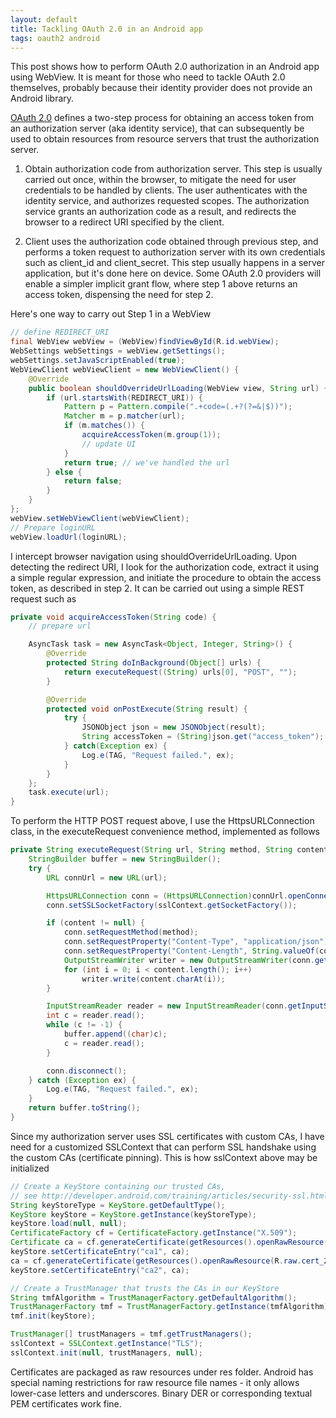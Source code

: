 ```yaml
---
layout: default
title: Tackling OAuth 2.0 in an Android app
tags: oauth2 android
---
```


This post shows how to perform OAuth 2.0 authorization in an Android app using WebView. It is meant for those who need to tackle OAuth 2.0 themselves, probably because their identity provider does not provide an Android library.

[OAuth 2.0](https://tools.ietf.org/html/rfc6749) defines a two-step process for obtaining an access token from an authorization server (aka identity service), that can subsequently be used to obtain resources from resource servers that trust the authorization server.

1. Obtain authorization code from authorization server. This step is usually carried out once, within the browser, to mitigate the need for user credentials to be handled by clients. The user authenticates with the identity service, and authorizes requested scopes. The authorization service grants an authorization code as a result, and redirects the browser to a redirect URI specified by the client.

2. Client uses the authorization code obtained through previous step, and performs a token request to authorization server with its own credentials such as client_id and client_secret. This step usually happens in a server application, but it's done here on device. Some OAuth 2.0 providers will enable a simpler implicit grant flow, where step 1 above returns an access token, dispensing the need for step 2.

Here's one way to carry out Step 1 in a WebView

```java
// define REDIRECT_URI
final WebView webView = (WebView)findViewById(R.id.webView);
WebSettings webSettings = webView.getSettings();
webSettings.setJavaScriptEnabled(true);
WebViewClient webViewClient = new WebViewClient() {
    @Override
    public boolean shouldOverrideUrlLoading(WebView view, String url) {
        if (url.startsWith(REDIRECT_URI)) {
            Pattern p = Pattern.compile(".+code=(.+?(?=&|$))");
            Matcher m = p.matcher(url);
            if (m.matches()) {
                acquireAccessToken(m.group(1));
                // update UI
            }
            return true; // we've handled the url
        } else {
            return false;
        }
    }
};
webView.setWebViewClient(webViewClient);
// Prepare loginURL
webView.loadUrl(loginURL);
```

I intercept browser navigation using shouldOverrideUrlLoading. Upon detecting the redirect URI, I look for the authorization code, extract it using a simple regular expression, and initiate the procedure to obtain the access token, as described in step 2\. It can be carried out using a simple REST request such as

```java
private void acquireAccessToken(String code) {
    // prepare url

    AsyncTask task = new AsyncTask<Object, Integer, String>() {
        @Override
        protected String doInBackground(Object[] urls) {
            return executeRequest((String) urls[0], "POST", "");
        }

        @Override
        protected void onPostExecute(String result) {
            try {
                JSONObject json = new JSONObject(result);
                String accessToken = (String)json.get("access_token");
            } catch(Exception ex) {
                Log.e(TAG, "Request failed.", ex);
            }
        }
    };
    task.execute(url);
}
```

To perform the HTTP POST request above, I use the HttpsURLConnection class, in the executeRequest convenience method, implemented as follows

```java
private String executeRequest(String url, String method, String content) {
    StringBuilder buffer = new StringBuilder();
    try {
        URL connUrl = new URL(url);

        HttpsURLConnection conn = (HttpsURLConnection)connUrl.openConnection();
        conn.setSSLSocketFactory(sslContext.getSocketFactory());

        if (content != null) {
            conn.setRequestMethod(method);
            conn.setRequestProperty("Content-Type", "application/json");
            conn.setRequestProperty("Content-Length", String.valueOf(content.length()));
            OutputStreamWriter writer = new OutputStreamWriter(conn.getOutputStream());
            for (int i = 0; i < content.length(); i++)
                writer.write(content.charAt(i));
        }

        InputStreamReader reader = new InputStreamReader(conn.getInputStream());
        int c = reader.read();
        while (c != -1) {
            buffer.append((char)c);
            c = reader.read();
        }

        conn.disconnect();
    } catch (Exception ex) {
        Log.e(TAG, "Request failed.", ex);
    }
    return buffer.toString();
}
```

Since my authorization server uses SSL certificates with custom CAs, I have need for a customized SSLContext that can perform SSL handshake using the custom CAs (certificate pinning). This is how sslContext above may be initialized

```java
// Create a KeyStore containing our trusted CAs,
// see http://developer.android.com/training/articles/security-ssl.html
String keyStoreType = KeyStore.getDefaultType();
KeyStore keyStore = KeyStore.getInstance(keyStoreType);
keyStore.load(null, null);
CertificateFactory cf = CertificateFactory.getInstance("X.509");
Certificate ca = cf.generateCertificate(getResources().openRawResource(R.raw.cert_1));
keyStore.setCertificateEntry("ca1", ca);
ca = cf.generateCertificate(getResources().openRawResource(R.raw.cert_2));
keyStore.setCertificateEntry("ca2", ca);

// Create a TrustManager that trusts the CAs in our KeyStore
String tmfAlgorithm = TrustManagerFactory.getDefaultAlgorithm();
TrustManagerFactory tmf = TrustManagerFactory.getInstance(tmfAlgorithm);
tmf.init(keyStore);

TrustManager[] trustManagers = tmf.getTrustManagers();
sslContext = SSLContext.getInstance("TLS");
sslContext.init(null, trustManagers, null);
```

Certificates are packaged as raw resources under res folder. Android has special naming restrictions for raw resource file names - it only allows lower-case letters and underscores. Binary DER or corresponding textual PEM certificates work fine.
